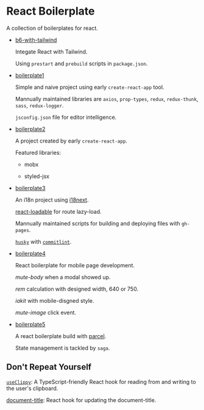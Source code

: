 # React Boilerplate

A collection of boilerplates for react.

- [b6-with-tailwind](./b6-with-tailwind)

  Integate React with Tailwind.

  Using `prestart` and `prebuild` scripts in `package.json`.

- [boilerplate1](./boilerplate1)

  Simple and naive project using early `create-react-app` tool.

  Mannually maintained libraries are `axios`, `prop-types`, `redux`, `redux-thunk`, `sass`, `redux-logger`.

  `jsconfig.json` file for editor intelligence.

- [boilerplate2](./boilerplate2)

  A project created by early `create-react-app`.

  Featured libraries:

  - mobx

  - styled-jsx

- [boilerplate3](./boilerplate3)

  An i18n project using [i18next](https://www.i18next.com/).

  [react-loadable](https://github.com/thejameskyle/react-loadable) for route lazy-load.

  Mannually maintained scripts for building and deploying files with `gh-pages`.

  [`husky`](https://github.com/typicode/husky) with [`commitlint`](https://github.com/conventional-changelog/commitlint).

* [boilerplate4](./boilerplate4)

  React boilerplate for mobile page development.

  _mute-body_ when a modal showed up.

  _rem_ calculation with designed width, 640 or 750.

  _iakit_ with mobile-disgned style.

  _mute-image_ click event.

* [boilerplate5](./boilerplate5)

  A react boilerplate build with [parcel](https://parceljs.org/).

  State management is tackled by `saga`.

## Don't Repeat Yourself

[`useClippy`](https://github.com/CharlesStover/use-clippy): A TypeScript-friendly React hook for reading from and writing to the user's clipboard.

[document-title](https://github.com/rehooks/document-title): React hook for updating the document-title.
